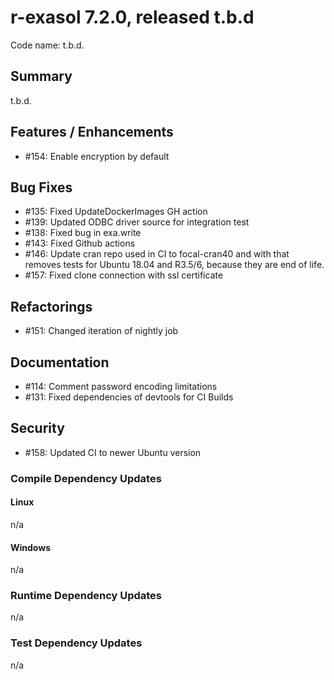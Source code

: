 # r-exasol 7.2.0, released t.b.d

Code name: t.b.d.

## Summary 

t.b.d. 

## Features / Enhancements

 - #154: Enable encryption by default

## Bug Fixes

 - #135: Fixed UpdateDockerImages GH action
 - #139: Updated ODBC driver source for integration test
 - #138: Fixed bug in exa.write
 - #143: Fixed Github actions
 - #146: Update cran repo used in CI to focal-cran40 and with that removes tests for Ubuntu 18.04 and R3.5/6, because they are end of life.
 - #157: Fixed clone connection with ssl certificate

## Refactorings

 - #151: Changed iteration of nightly job

## Documentation

 - #114: Comment password encoding limitations
 - #131: Fixed dependencies of devtools for CI Builds

## Security

 - #158: Updated CI to newer Ubuntu version

### Compile Dependency Updates

#### Linux
n/a

#### Windows
n/a

### Runtime Dependency Updates
n/a

### Test Dependency Updates
n/a
